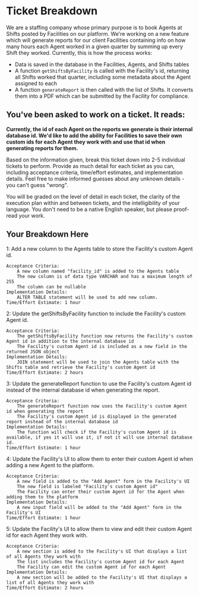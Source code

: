 # Ticket Breakdown
We are a staffing company whose primary purpose is to book Agents at Shifts posted by Facilities on our platform. We're working on a new feature which will generate reports for our client Facilities containing info on how many hours each Agent worked in a given quarter by summing up every Shift they worked. Currently, this is how the process works:

- Data is saved in the database in the Facilities, Agents, and Shifts tables
- A function `getShiftsByFacility` is called with the Facility's id, returning all Shifts worked that quarter, including some metadata about the Agent assigned to each
- A function `generateReport` is then called with the list of Shifts. It converts them into a PDF which can be submitted by the Facility for compliance.

## You've been asked to work on a ticket. It reads:

**Currently, the id of each Agent on the reports we generate is their internal database id. We'd like to add the ability for Facilities to save their own custom ids for each Agent they work with and use that id when generating reports for them.**


Based on the information given, break this ticket down into 2-5 individual tickets to perform. Provide as much detail for each ticket as you can, including acceptance criteria, time/effort estimates, and implementation details. Feel free to make informed guesses about any unknown details - you can't guess "wrong".


You will be graded on the level of detail in each ticket, the clarity of the execution plan within and between tickets, and the intelligibility of your language. You don't need to be a native English speaker, but please proof-read your work.

## Your Breakdown Here
1: Add a new column to the Agents table to store the Facility's custom Agent id.

    Acceptance Criteria:
        A new column named "facility_id" is added to the Agents table
        The new column is of data type VARCHAR and has a maximum length of 255
        The column can be nullable
    Implementation Details:
        ALTER TABLE statement will be used to add new column.
    Time/Effort Estimate: 1 hour

2: Update the getShiftsByFacility function to include the Facility's custom Agent id.

    Acceptance Criteria:
        The getShiftsByFacility function now returns the Facility's custom Agent id in addition to the internal database id
        The Facility's custom Agent id is included as a new field in the returned JSON object
    Implementation Details:
        JOIN statement will be used to join the Agents table with the Shifts table and retrieve the Facility's custom Agent id
    Time/Effort Estimate: 2 hours

3: Update the generateReport function to use the Facility's custom Agent id instead of the internal database id when generating the report.

    Acceptance Criteria:
        The generateReport function now uses the Facility's custom Agent id when generating the report
        The Facility's custom Agent id is displayed in the generated report instead of the internal database id
    Implementation Details:
        The function will check if the Facility's custom Agent id is available, if yes it will use it, if not it will use internal database id.
    Time/Effort Estimate: 1 hour

4: Update the Facility's UI to allow them to enter their custom Agent id when adding a new Agent to the platform.

    Acceptance Criteria:
        A new field is added to the "Add Agent" form in the Facility's UI
        The new field is labeled "Facility's custom Agent id"
        The Facility can enter their custom Agent id for the Agent when adding them to the platform
    Implementation Details:
        A new input field will be added to the "Add Agent" form in the Facility's UI
    Time/Effort Estimate: 1 hour

5: Update the Facility's UI to allow them to view and edit their custom Agent id for each Agent they work with.

    Acceptance Criteria:
        A new section is added to the Facility's UI that displays a list of all Agents they work with
        The list includes the Facility's custom Agent id for each Agent
        The Facility can edit the custom Agent id for each Agent
    Implementation Details:
        A new section will be added to the Facility's UI that displays a list of all Agents they work with
    Time/Effort Estimate: 2 hours